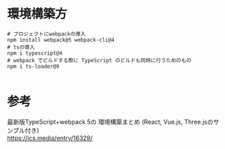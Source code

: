 # 環境構築方

```
# プロジェクトにwebpackの導入
npm install webpack@5 webpack-cli@4
# tsの導入
npm i typescript@4
# webpack でビルドする際に TypeScript のビルドも同時に行うためのもの  
npm i ts-loader@9


```

# 参考

最新版TypeScript+webpack 5の
環境構築まとめ
(React, Vue.js, Three.jsのサンプル付き)  
https://ics.media/entry/16329/